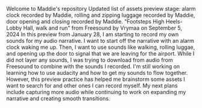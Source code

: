 Welcome to Maddie's repository
Updated list of assets preview stage: alarm clock recorded by Maddie, rolling and zipping luggage recorded by Maddie, door opening and closing recorded by Maddie. "Footsteps High Heels-Lobby Hall, walk and run" from Freesound by Vrymaa on September 5, 2024
In this preview from January 28, I am starting to record my own sounds for my audio narrative. I want to start off the narrative with an alarm clock waking me up. Then, I want to use sounds like walking, rolling luggae, and opening up the door to signal that we are leaving for the airport. While I did not layer any sounds, I was trying to download from audio from Freesound to combine with the sounds I recorded. I'm still working on learning how to use audacity and how to get my sounds to flow together. However, this preview practice has helped me brainstorm some assets I want to search for and other ones I can record myself. My next plans include capturing more audio while continuing to work on expanding my narrative and creating smooth transitions.  
